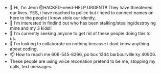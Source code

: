 - 👋 Hi, I’m Jenn @HACKED-need-HELP  URGENT!! They have threatened our lives.  YES, i have reached to police but i need to connect names on here to the people i know stole our idenity,
- 👀 I’m interested in findind out who has been stalking/stealing/destroying mine and my 3 kids!!
- 🌱 I’m currently seeking anyone to get rid of these people doing this to us.
- 💞️ I’m looking to collaborate on nothing because i dont know anything about coding.
- 📫 How to reach me 606-545-8266, po box 1244 barbourville ky 40906.
- These people are using voice reconation pretend to be me, stopping my calls, text messages. 
<!---
HACKED-need-HELP/HACKED-need-HELP is a ✨ special ✨ repository because its `README.md` (this file) appears on your GitHub profile.
You can click the Preview link to take a look at your changes.
--->
